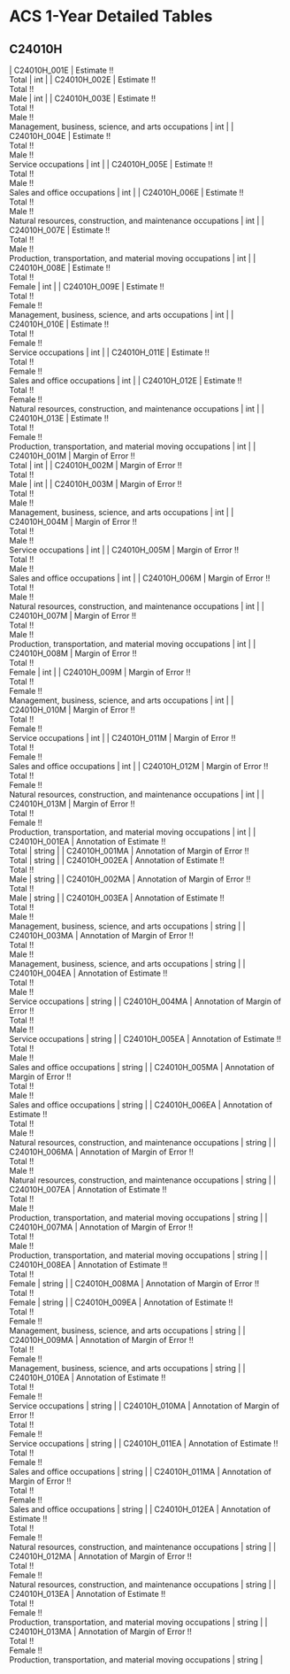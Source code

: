 # ACS 1-Year Detailed Tables

## C24010H

| C24010H_001E | Estimate !!<br>Total | int |
| C24010H_002E | Estimate !!<br>Total !!<br>Male | int |
| C24010H_003E | Estimate !!<br>Total !!<br>Male !!<br>Management, business, science, and arts occupations | int |
| C24010H_004E | Estimate !!<br>Total !!<br>Male !!<br>Service occupations | int |
| C24010H_005E | Estimate !!<br>Total !!<br>Male !!<br>Sales and office occupations | int |
| C24010H_006E | Estimate !!<br>Total !!<br>Male !!<br>Natural resources, construction, and maintenance occupations | int |
| C24010H_007E | Estimate !!<br>Total !!<br>Male !!<br>Production, transportation, and material moving occupations | int |
| C24010H_008E | Estimate !!<br>Total !!<br>Female | int |
| C24010H_009E | Estimate !!<br>Total !!<br>Female !!<br>Management, business, science, and arts occupations | int |
| C24010H_010E | Estimate !!<br>Total !!<br>Female !!<br>Service occupations | int |
| C24010H_011E | Estimate !!<br>Total !!<br>Female !!<br>Sales and office occupations | int |
| C24010H_012E | Estimate !!<br>Total !!<br>Female !!<br>Natural resources, construction, and maintenance occupations | int |
| C24010H_013E | Estimate !!<br>Total !!<br>Female !!<br>Production, transportation, and material moving occupations | int |
| C24010H_001M | Margin of Error !!<br>Total | int |
| C24010H_002M | Margin of Error !!<br>Total !!<br>Male | int |
| C24010H_003M | Margin of Error !!<br>Total !!<br>Male !!<br>Management, business, science, and arts occupations | int |
| C24010H_004M | Margin of Error !!<br>Total !!<br>Male !!<br>Service occupations | int |
| C24010H_005M | Margin of Error !!<br>Total !!<br>Male !!<br>Sales and office occupations | int |
| C24010H_006M | Margin of Error !!<br>Total !!<br>Male !!<br>Natural resources, construction, and maintenance occupations | int |
| C24010H_007M | Margin of Error !!<br>Total !!<br>Male !!<br>Production, transportation, and material moving occupations | int |
| C24010H_008M | Margin of Error !!<br>Total !!<br>Female | int |
| C24010H_009M | Margin of Error !!<br>Total !!<br>Female !!<br>Management, business, science, and arts occupations | int |
| C24010H_010M | Margin of Error !!<br>Total !!<br>Female !!<br>Service occupations | int |
| C24010H_011M | Margin of Error !!<br>Total !!<br>Female !!<br>Sales and office occupations | int |
| C24010H_012M | Margin of Error !!<br>Total !!<br>Female !!<br>Natural resources, construction, and maintenance occupations | int |
| C24010H_013M | Margin of Error !!<br>Total !!<br>Female !!<br>Production, transportation, and material moving occupations | int |
| C24010H_001EA | Annotation of Estimate !!<br>Total | string |
| C24010H_001MA | Annotation of Margin of Error !!<br>Total | string |
| C24010H_002EA | Annotation of Estimate !!<br>Total !!<br>Male | string |
| C24010H_002MA | Annotation of Margin of Error !!<br>Total !!<br>Male | string |
| C24010H_003EA | Annotation of Estimate !!<br>Total !!<br>Male !!<br>Management, business, science, and arts occupations | string |
| C24010H_003MA | Annotation of Margin of Error !!<br>Total !!<br>Male !!<br>Management, business, science, and arts occupations | string |
| C24010H_004EA | Annotation of Estimate !!<br>Total !!<br>Male !!<br>Service occupations | string |
| C24010H_004MA | Annotation of Margin of Error !!<br>Total !!<br>Male !!<br>Service occupations | string |
| C24010H_005EA | Annotation of Estimate !!<br>Total !!<br>Male !!<br>Sales and office occupations | string |
| C24010H_005MA | Annotation of Margin of Error !!<br>Total !!<br>Male !!<br>Sales and office occupations | string |
| C24010H_006EA | Annotation of Estimate !!<br>Total !!<br>Male !!<br>Natural resources, construction, and maintenance occupations | string |
| C24010H_006MA | Annotation of Margin of Error !!<br>Total !!<br>Male !!<br>Natural resources, construction, and maintenance occupations | string |
| C24010H_007EA | Annotation of Estimate !!<br>Total !!<br>Male !!<br>Production, transportation, and material moving occupations | string |
| C24010H_007MA | Annotation of Margin of Error !!<br>Total !!<br>Male !!<br>Production, transportation, and material moving occupations | string |
| C24010H_008EA | Annotation of Estimate !!<br>Total !!<br>Female | string |
| C24010H_008MA | Annotation of Margin of Error !!<br>Total !!<br>Female | string |
| C24010H_009EA | Annotation of Estimate !!<br>Total !!<br>Female !!<br>Management, business, science, and arts occupations | string |
| C24010H_009MA | Annotation of Margin of Error !!<br>Total !!<br>Female !!<br>Management, business, science, and arts occupations | string |
| C24010H_010EA | Annotation of Estimate !!<br>Total !!<br>Female !!<br>Service occupations | string |
| C24010H_010MA | Annotation of Margin of Error !!<br>Total !!<br>Female !!<br>Service occupations | string |
| C24010H_011EA | Annotation of Estimate !!<br>Total !!<br>Female !!<br>Sales and office occupations | string |
| C24010H_011MA | Annotation of Margin of Error !!<br>Total !!<br>Female !!<br>Sales and office occupations | string |
| C24010H_012EA | Annotation of Estimate !!<br>Total !!<br>Female !!<br>Natural resources, construction, and maintenance occupations | string |
| C24010H_012MA | Annotation of Margin of Error !!<br>Total !!<br>Female !!<br>Natural resources, construction, and maintenance occupations | string |
| C24010H_013EA | Annotation of Estimate !!<br>Total !!<br>Female !!<br>Production, transportation, and material moving occupations | string |
| C24010H_013MA | Annotation of Margin of Error !!<br>Total !!<br>Female !!<br>Production, transportation, and material moving occupations | string |

